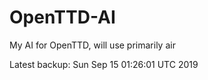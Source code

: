 # OpenTTD-AI
My AI for OpenTTD, will use primarily air

Latest backup: Sun Sep 15 01:26:01 UTC 2019
